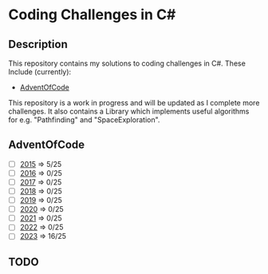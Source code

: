 # Coding Challenges in C#

## Description

This repository contains my solutions to coding challenges in C#.
These Include (currently):

- [AdventOfCode](https://adventofcode.com/)

This repository is a work in progress and will be updated as I complete more challenges.
It also contains a Library which implements useful algorithms for e.g. "Pathfinding" and "SpaceExploration".

## AdventOfCode

- [ ] [2015](./AdventOfCode/2015/AdventOfCode2015.md) => 5/25
- [ ] [2016](./AdventOfCode/2016/AdventOfCode2016.md) => 0/25
- [ ] [2017](./AdventOfCode/2017/AdventOfCode2017.md) => 0/25
- [ ] [2018](./AdventOfCode/2018/AdventOfCode2018.md) => 0/25
- [ ] [2019](./AdventOfCode/2019/AdventOfCode2019.md) => 0/25
- [ ] [2020](./AdventOfCode/2020/AdventOfCode2020.md) => 0/25
- [ ] [2021](./AdventOfCode/2021/AdventOfCode2021.md) => 0/25
- [ ] [2022](./AdventOfCode/2022/AdventOfCode2022.md) => 0/25
- [ ] [2023](./AdventOfCode/2023/AdventOfCode2023.md) => 16/25

## TODO
